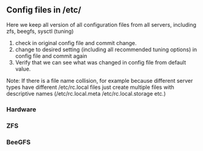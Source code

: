 ## Config files in /etc/

Here we keep all version of all configuration files from all servers, including zfs, beegfs, sysctl (tuning)

1. check in original config file and commit change.
1. change to desired setting (including all recommended tuning options) in config file and commit again
1. Verify that we can see what was changed in config file from default value.

Note: If there is a file name collision, for example because different server types have different /etc/rc.local files just create multiple files with descriptive names (/etc/rc.local.meta /etc/rc.local.storage etc.)

### Hardware

### ZFS 

### BeeGFS

